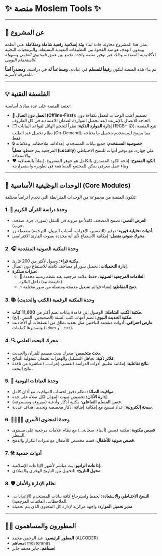 # ✨ منصة Moslem Tools ✨

---

## 🎯 عن المشروع

يمثل هذا المشروع محاولة جادة لبناء **بيئة إسلامية رقمية شاملة ومتكاملة** على أنظمة ويندوز. الهدف هو سد الفجوة بين التطبيقات التعبدية البسيطة، والبرمجيات البحثية الأكاديمية المعقدة، وذلك عبر توفير منصة واحدة تجمع بين *عمق المحتوى العلمي* و*سهولة الاستخدام اليومي*.

تم بناء هذه المنصة لتكون **رفيقاً للمسلم** في عبادته، **ومساعداً له** في دراسته، **ومصدراً آمناً** للمعرفة لأسرته.

---

## 💡 الفلسفة التقنية

تعتمد المنصة على عدة مبادئ أساسية:

* 🔌 **العمل دون اتصال (Offline-First):** تصميم أغلب الوحدات لتعمل بكفاءة دون الحاجة للاتصال بالإنترنت (بعد تحميل الموارد)، لضمان الاعتمادية في كل الظروف.
* 🗂️ **إدارة الموارد الذكية:** نظراً للحجم الهائل لقواعد البيانات (19GB+ 😲)، تتبع المنصة نظام تحميل عند الطلب (On-Demand)، مما يسمح للمستخدم بتحميل ما يحتاجه فقط.
* 🔒 **خصوصية المستخدم:** جميع بيانات المستخدم، إعداداته، ملاحظاته، وعلاماته المرجعية يتم حفظها **محلياً (Locally)** على جهازه، مع توفير أدوات للنسخ الاحتياطي والاستعادة.
* ❤️ **الكود المفتوح:** إتاحة الكود المصدري بالكامل هو جوهر المشروع، إيماناً بالشفافية وبناء عمل معرفي يمكن للمجتمع المساهمة في تطويره واستمراريته.

---

## 🚀 الوحدات الوظيفية الأساسية (Core Modules)

تتكون المنصة من مجموعة من الوحدات المترابطة التي تخدم أغراضاً مختلفة:

### 1. 📖 وحدة دراسة القرآن الكريم
* **العرض النصي:** تصفح المصحف كاملاً مع مرونة في التنقل (سورة، جزء، صفحة، حزب).
* **أدوات تحليلية فورية:** توفير (التفسير، الإعراب، أسباب النزول، الترجمة) بضغطة زر.
* **محرك صوتي متصل:** إمكانية الاستماع لأي آية محددة بصوت القارئ الافتراضي.

### 2. 🎧 وحدة المكتبة الصوتية المتقدمة
* **مكتبة قراء:** وصول لأكثر من 200 قارئ.
* **إدارة التحميلات:** تحميل سور أو مصاحف كاملة للاستماع دون اتصال.
* **ميزات مبتكرة:**
    * 🔖 **العلامات المرجعية الصوتية:** حفظ علامة مرجعية عند نقطة زمنية محددة (دقيقة:ثانية) داخل التلاوة.
    * 🎶 **دمج المقاطع:** إنشاء قوائم تشغيل مدمجة ومتصلة من سور مختلفة.

### 3. 📚 وحدة المكتبة الرقمية (الكتب والحديث)
* **مكتبة الكتب الشاملة:** الوصول إلى قاعدة بيانات تضم أكثر من **11,000 كتاب**.
* **مكتبة الحديث النبوي:** تضم أمهات كتب السنة (الصحيحين، السنن، إلخ).
* **عارض احترافي:** أدوات متقدمة للباحثين مثل تحديد نطاق من الصفحات أو الأحاديث وتصديرها كملفات (`.docx` أو `.txt`).

### 4. 🔍 محرك البحث العلمي
* **بحث متخصص:** محرك بحث مصمم للقرآن والحديث.
* **فلاتر ذكية:** تجاهل التشكيل والهمزات لضمان شمولية النتائج.
* **نتائج تفاعلية:** إمكانية تطبيق أدوات الدراسة (تفسير، إعراب...) مباشرة من نافذة نتائج البحث.

### 5. 🕌 وحدة العبادات اليومية
* **مواقيت الصلاة:** نظام دقيق لحساب المواقيت مع أذان كامل.
* **إدارة الأذان:** تخصيص صوت المؤذن لكل صلاة على حدة.
* **حصن المسلم التفاعلي:** مكتبة أذكار وأدعية (مقروءة ومسموعة).
* **سبحة إلكترونية:** عداد تسبيح مع إمكانية إضافة أذكار مخصصة وتحديد أهداف عددية.

### 6. 👨‍👩‍👧‍👦 وحدة المحتوى الأسري
* **قصص مكتوبة:** مكتبة قصص (أنبياء، صحابة...) مع نظام علامات مرجعية على مستوى السطر.
* **قصص صوتية للأطفال:** قسم مخصص للأطفال مع ميزات التكرار والدمج.

### 7. 🛠️ أدوات خدمية
* **إذاعات الراديو:** بث مباشر لأشهر الإذاعات الإسلامية.
* **محول التاريخ:** للتحويل بين التاريخ الهجري والميلادي.

### 8. 🛡️ نظام الإدارة والأمان
* **النسخ الاحتياطي والاستعادة:** لحفظ واسترجاع كافة بيانات المستخدم (الإعدادات، الملاحظات، العلامات المرجعية).
* **مدير تحميل الموارد:** واجهة مركزية لإدارة كل المحتوى الذي يتم تحميله.

---

## 🧑‍💻 المطورون والمساهمون

* **المطور الرئيسي:** عبد الرحمن محمد (ALCODER)
* **مساهم:** [mesteranas](https://github.com/mesteranas)
* **مساهم:** جابر محمد جابر)
